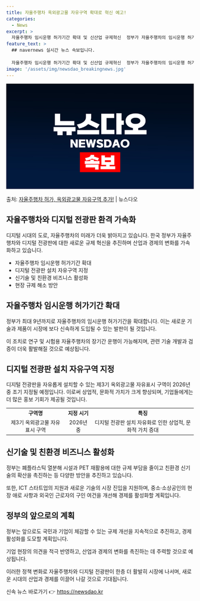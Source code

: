 ```yaml
---
title: 자율주행차 옥외광고물 자유구역 확대로 혁신 예고!
categories:
  - News
excerpt: >
  자율주행차 임시운행 허가기간 확대 및 신산업 규제혁신  정부가 자율주행차의 임시운행 허가기간을 현재 5년에서…
feature_text: >
  ## navernews 실시간 뉴스 속보입니다.

  자율주행차 임시운행 허가기간 확대 및 신산업 규제혁신  정부가 자율주행차의 임시운행 허가기간을 현재 5년에서…
image: '/assets/img/newsdao_breakingnews.jpg'
---
```


![뉴스다오 속보](/assets/img/newsdao_breakingnews.jpg)

<p>출처: <a href="https://newsdao.kr/4728" rel="dofollow">자율주행차 허가, 옥외광고물 자유구역 추가!</a> | 뉴스다오</p>

<h2 data-ke-size="size26">자율주행차와 디지털 전광판 환격 가속화</h2>

디지털 시대의 도로, 자율주행차의 미래가 더욱 밝아지고 있습니다. 한국 정부가 자율주행차와 디지털 전광판에 대한 새로운 규제 혁신을 추진하며 산업과 경제의 변화를 가속화하고 있습니다.

<ul>
  <li>자율주행차 임시운행 허가기간 확대</li>
  <li>디지털 전광판 설치 자유구역 지정</li>
  <li>신기술 및 친환경 비즈니스 활성화</li>
  <li>현장 규제 해소 방안</li>
</ul>

<h2 data-ke-size="size24">자율주행차 임시운행 허가기간 확대</h2>
<p data-ke-size="size16">정부가 최대 9년까지로 자율주행차의 임시운행 허가기간을 확대합니다. 이는 새로운 기술과 제품이 시장에 보다 신속하게 도입될 수 있는 발판이 될 것입니다.</p>
<p data-ke-size="size16">이 조치로 연구 및 시험용 자율주행차의 장기간 운행이 가능해지며, 관련 기술 개발과 검증이 더욱 활발해질 것으로 예상됩니다.</p>

<h2 data-ke-size="size24">디지털 전광판 설치 자유구역 지정</h2>
<p data-ke-size="size16">디지털 전광판을 자유롭게 설치할 수 있는 제3기 옥외광고물 자유표시 구역이 2026년 중 조기 지정될 예정입니다. 이로써 상업적, 문화적 가치가 크게 향상되며, 기업들에게는 더 많은 홍보 기회가 제공될 것입니다.</p>

<table>
  <tr>
    <td style="text-align: center; height: 17px;"><b>구역명</b></td>
    <td style="text-align: center; height: 17px;"><b>지정 시기</b></td>
    <td style="text-align: center; height: 17px;"><b>특징</b></td>
  </tr>
  <tr>
    <td style="text-align: center; height: 17px;">제3기 옥외광고물 자유표시 구역</td>
    <td style="text-align: center; height: 17px;">2026년 중</td>
    <td style="text-align: center; height: 17px;">디지털 전광판 설치 자유화로 인한 상업적, 문화적 가치 증대</td>
  </tr>
</table>

<h2 data-ke-size="size24">신기술 및 친환경 비즈니스 활성화</h2>
<p data-ke-size="size16">정부는 폐플라스틱 열분해 시설과 PET 재활용에 대한 규제 부담을 줄이고 친환경 신기술의 확산을 촉진하는 등 다양한 방안을 추진하고 있습니다.</p>
<p data-ke-size="size16">또한, ICT 스타트업의 지원과 새로운 기술의 시장 진입을 지원하며, 중소·소상공인의 현장 애로 사항과 외국인 근로자의 구인 여건을 개선해 경제를 활성화할 계획입니다.</p>

<h2 data-ke-size="size24">정부의 앞으로의 계획</h2>
<p data-ke-size="size16">정부는 앞으로도 국민과 기업이 체감할 수 있는 규제 개선을 지속적으로 추진하고, 경제 활성화를 도모할 계획입니다.</p>
<p data-ke-size="size16">기업 현장의 의견을 적극 반영하고, 산업과 경제의 변화를 촉진하는 데 주력할 것으로 예상됩니다.</p>

이러한 정책 변화로 자율주행차와 디지털 전광판이 한층 더 활발히 시장에 나서며, 새로운 시대의 산업과 경제를 이끌어 나갈 것으로 기대됩니다. 

신속 뉴스 바로가기 👉 <a href="https://newsdao.kr" rel="dofollow">https://newsdao.kr</a>


